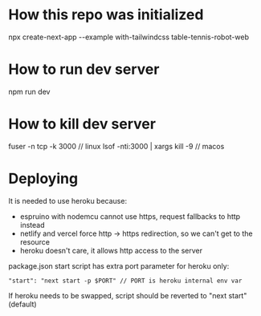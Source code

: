 # How this repo was initialized
npx create-next-app --example with-tailwindcss table-tennis-robot-web

# How to run dev server
npm run dev

# How to kill dev server
fuser -n tcp -k 3000              // linux
lsof -nti:3000 | xargs kill -9    // macos

# Deploying
It is needed to use heroku because:
- espruino with nodemcu cannot use https, request fallbacks to http instead
- netlify and vercel force http -> https redirection, so we can't get to the resource
- heroku doesn't care, it allows http access to the server

package.json start script has extra port parameter for heroku only:
```
"start": "next start -p $PORT" // PORT is heroku internal env var
```
If heroku needs to be swapped, script should be reverted to "next start" (default)